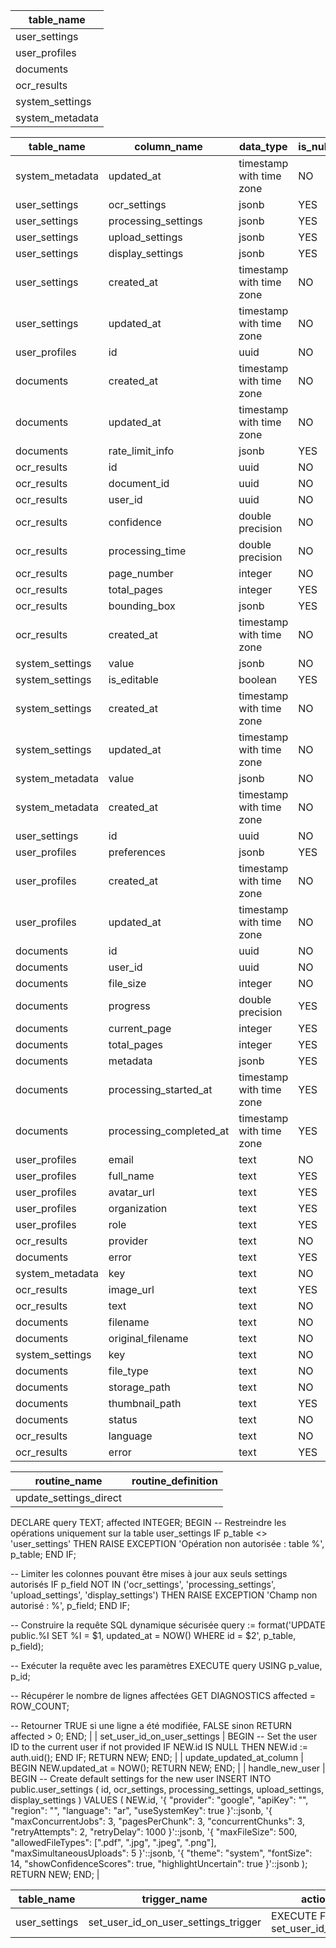 | table_name      |
| --------------- |
| user_settings   |
| user_profiles   |
| documents       |
| ocr_results     |
| system_settings |
| system_metadata |


| table_name      | column_name             | data_type                | is_nullable |
| --------------- | ----------------------- | ------------------------ | ----------- |
| system_metadata | updated_at              | timestamp with time zone | NO          |
| user_settings   | ocr_settings            | jsonb                    | YES         |
| user_settings   | processing_settings     | jsonb                    | YES         |
| user_settings   | upload_settings         | jsonb                    | YES         |
| user_settings   | display_settings        | jsonb                    | YES         |
| user_settings   | created_at              | timestamp with time zone | NO          |
| user_settings   | updated_at              | timestamp with time zone | NO          |
| user_profiles   | id                      | uuid                     | NO          |
| documents       | created_at              | timestamp with time zone | NO          |
| documents       | updated_at              | timestamp with time zone | NO          |
| documents       | rate_limit_info         | jsonb                    | YES         |
| ocr_results     | id                      | uuid                     | NO          |
| ocr_results     | document_id             | uuid                     | NO          |
| ocr_results     | user_id                 | uuid                     | NO          |
| ocr_results     | confidence              | double precision         | NO          |
| ocr_results     | processing_time         | double precision         | NO          |
| ocr_results     | page_number             | integer                  | NO          |
| ocr_results     | total_pages             | integer                  | YES         |
| ocr_results     | bounding_box            | jsonb                    | YES         |
| ocr_results     | created_at              | timestamp with time zone | NO          |
| system_settings | value                   | jsonb                    | NO          |
| system_settings | is_editable             | boolean                  | YES         |
| system_settings | created_at              | timestamp with time zone | NO          |
| system_settings | updated_at              | timestamp with time zone | NO          |
| system_metadata | value                   | jsonb                    | NO          |
| system_metadata | created_at              | timestamp with time zone | NO          |
| user_settings   | id                      | uuid                     | NO          |
| user_profiles   | preferences             | jsonb                    | YES         |
| user_profiles   | created_at              | timestamp with time zone | NO          |
| user_profiles   | updated_at              | timestamp with time zone | NO          |
| documents       | id                      | uuid                     | NO          |
| documents       | user_id                 | uuid                     | NO          |
| documents       | file_size               | integer                  | NO          |
| documents       | progress                | double precision         | YES         |
| documents       | current_page            | integer                  | YES         |
| documents       | total_pages             | integer                  | YES         |
| documents       | metadata                | jsonb                    | YES         |
| documents       | processing_started_at   | timestamp with time zone | YES         |
| documents       | processing_completed_at | timestamp with time zone | YES         |
| user_profiles   | email                   | text                     | NO          |
| user_profiles   | full_name               | text                     | YES         |
| user_profiles   | avatar_url              | text                     | YES         |
| user_profiles   | organization            | text                     | YES         |
| user_profiles   | role                    | text                     | YES         |
| ocr_results     | provider                | text                     | NO          |
| documents       | error                   | text                     | YES         |
| system_metadata | key                     | text                     | NO          |
| ocr_results     | image_url               | text                     | YES         |
| ocr_results     | text                    | text                     | NO          |
| documents       | filename                | text                     | NO          |
| documents       | original_filename       | text                     | NO          |
| system_settings | key                     | text                     | NO          |
| documents       | file_type               | text                     | NO          |
| documents       | storage_path            | text                     | NO          |
| documents       | thumbnail_path          | text                     | YES         |
| documents       | status                  | text                     | NO          |
| ocr_results     | language                | text                     | NO          |
| ocr_results     | error                   | text                     | YES         |


| routine_name                 | routine_definition                                                                                                                                                                                                                                                                                                                                                                                                                                                                                                                                                                                                                                                                                                                                                                                                                                                                                                                                                                                                  |
| ---------------------------- | ------------------------------------------------------------------------------------------------------------------------------------------------------------------------------------------------------------------------------------------------------------------------------------------------------------------------------------------------------------------------------------------------------------------------------------------------------------------------------------------------------------------------------------------------------------------------------------------------------------------------------------------------------------------------------------------------------------------------------------------------------------------------------------------------------------------------------------------------------------------------------------------------------------------------------------------------------------------------------------------------------------------- |
| update_settings_direct       | 
DECLARE
  query TEXT;
  affected INTEGER;
BEGIN
  -- Restreindre les opérations uniquement sur la table user_settings
  IF p_table <> 'user_settings' THEN
    RAISE EXCEPTION 'Opération non autorisée : table %', p_table;
  END IF;

  -- Limiter les colonnes pouvant être mises à jour aux seuls settings autorisés
  IF p_field NOT IN ('ocr_settings', 'processing_settings', 'upload_settings', 'display_settings') THEN
    RAISE EXCEPTION 'Champ non autorisé : %', p_field;
  END IF;

  -- Construire la requête SQL dynamique sécurisée
  query := format('UPDATE public.%I SET %I = $1, updated_at = NOW() WHERE id = $2', p_table, p_field);
  
  -- Exécuter la requête avec les paramètres
  EXECUTE query USING p_value, p_id;
  
  -- Récupérer le nombre de lignes affectées
  GET DIAGNOSTICS affected = ROW_COUNT;

  -- Retourner TRUE si une ligne a été modifiée, FALSE sinon
  RETURN affected > 0;
END;
                                                                               |
| set_user_id_on_user_settings | 
BEGIN
    -- Set the user ID to the current user if not provided
    IF NEW.id IS NULL THEN
        NEW.id := auth.uid();
    END IF;
    RETURN NEW;
END;
                                                                                                                                                                                                                                                                                                                                                                                                                                                                                                                                                                                                                                                                                                                                                                                                                                                        |
| update_updated_at_column     | 
BEGIN
    NEW.updated_at = NOW();
    RETURN NEW;
END;
                                                                                                                                                                                                                                                                                                                                                                                                                                                                                                                                                                                                                                                                                                                                                                                                                                                                                                                                                            |
| handle_new_user              | 
BEGIN
    -- Create default settings for the new user
    INSERT INTO public.user_settings (
        id,
        ocr_settings,
        processing_settings,
        upload_settings,
        display_settings
    ) VALUES (
        NEW.id,
        '{
            "provider": "google",
            "apiKey": "",
            "region": "",
            "language": "ar",
            "useSystemKey": true
        }'::jsonb,
        '{
            "maxConcurrentJobs": 3,
            "pagesPerChunk": 3,
            "concurrentChunks": 3,
            "retryAttempts": 2,
            "retryDelay": 1000
        }'::jsonb,
        '{
            "maxFileSize": 500,
            "allowedFileTypes": [".pdf", ".jpg", ".jpeg", ".png"],
            "maxSimultaneousUploads": 5
        }'::jsonb,
        '{
            "theme": "system",
            "fontSize": 14,
            "showConfidenceScores": true,
            "highlightUncertain": true
        }'::jsonb
    );
    RETURN NEW;
END;
 |


| table_name    | trigger_name                         | action_statement                                |
| ------------- | ------------------------------------ | ----------------------------------------------- |
| user_settings | set_user_id_on_user_settings_trigger | EXECUTE FUNCTION set_user_id_on_user_settings() |